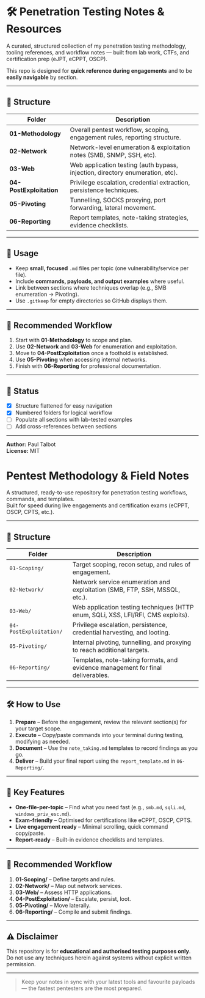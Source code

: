 # 🛠️ Penetration Testing Notes & Resources

A curated, structured collection of my penetration testing methodology, tooling references, and workflow notes — built from lab work, CTFs, and certification prep (eJPT, eCPPT, OSCP).

This repo is designed for **quick reference during engagements** and to be **easily navigable** by section.

---

## 📂 Structure

| Folder | Description |
| ------ | ----------- |
| **01-Methodology** | Overall pentest workflow, scoping, engagement rules, reporting structure. |
| **02-Network** | Network-level enumeration & exploitation notes (SMB, SNMP, SSH, etc). |
| **03-Web** | Web application testing (auth bypass, injection, directory enumeration, etc). |
| **04-PostExploitation** | Privilege escalation, credential extraction, persistence techniques. |
| **05-Pivoting** | Tunnelling, SOCKS proxying, port forwarding, lateral movement. |
| **06-Reporting** | Report templates, note-taking strategies, evidence checklists. |

---

## 🎯 Usage

- Keep **small, focused** `.md` files per topic (one vulnerability/service per file).
- Include **commands, payloads, and output examples** where useful.
- Link between sections where techniques overlap (e.g., SMB enumeration → Pivoting).
- Use `.gitkeep` for empty directories so GitHub displays them.

---

## 🔖 Recommended Workflow

1. Start with **01-Methodology** to scope and plan.
2. Use **02-Network** and **03-Web** for enumeration and exploitation.
3. Move to **04-PostExploitation** once a foothold is established.
4. Use **05-Pivoting** when accessing internal networks.
5. Finish with **06-Reporting** for professional documentation.

---

## 📌 Status

- [x] Structure flattened for easy navigation  
- [x] Numbered folders for logical workflow  
- [ ] Populate all sections with lab-tested examples  
- [ ] Add cross-references between sections  

---

**Author:** Paul Talbot  
**License:** MIT  
# Pentest Methodology & Field Notes

A structured, ready-to-use repository for penetration testing workflows, commands, and templates.  
Built for speed during live engagements and certification exams (eCPPT, OSCP, CPTS, etc.).

---

## 📂 Structure

| Folder                | Description |
|-----------------------|-------------|
| `01-Scoping/`         | Target scoping, recon setup, and rules of engagement. |
| `02-Network/`         | Network service enumeration and exploitation (SMB, FTP, SSH, MSSQL, etc.). |
| `03-Web/`             | Web application testing techniques (HTTP enum, SQLi, XSS, LFI/RFI, CMS exploits). |
| `04-PostExploitation/`| Privilege escalation, persistence, credential harvesting, and looting. |
| `05-Pivoting/`        | Internal pivoting, tunnelling, and proxying to reach additional targets. |
| `06-Reporting/`       | Templates, note-taking formats, and evidence management for final deliverables. |

---

## 🛠 How to Use

1. **Prepare** – Before the engagement, review the relevant section(s) for your target scope.
2. **Execute** – Copy/paste commands into your terminal during testing, modifying as needed.
3. **Document** – Use the `note_taking.md` templates to record findings as you go.
4. **Deliver** – Build your final report using the `report_template.md` in `06-Reporting/`.

---

## 📌 Key Features

- **One-file-per-topic** – Find what you need fast (e.g., `smb.md`, `sqli.md`, `windows_priv_esc.md`).
- **Exam-friendly** – Optimised for certifications like eCPPT, OSCP, CPTS.
- **Live engagement ready** – Minimal scrolling, quick command copy/paste.
- **Report-ready** – Built-in evidence checklists and templates.

---

## 🧩 Recommended Workflow

1. **01-Scoping/** – Define targets and rules.  
2. **02-Network/** – Map out network services.  
3. **03-Web/** – Assess HTTP applications.  
4. **04-PostExploitation/** – Escalate, persist, loot.  
5. **05-Pivoting/** – Move laterally.  
6. **06-Reporting/** – Compile and submit findings.

---

## ⚠️ Disclaimer

This repository is for **educational and authorised testing purposes only**.  
Do not use any techniques herein against systems without explicit written permission.

---

> Keep your notes in sync with your latest tools and favourite payloads — the fastest pentesters are the most prepared.

